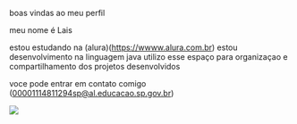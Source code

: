 boas vindas ao meu perfil

meu nome é Lais

estou estudando na (alura)(https://wwww.alura.com.br) estou desenvolvimento na linguagem java utilizo esse espaço para organizaçao e compartilhamento dos projetos desenvolvidos 

voce pode entrar em contato comigo (00001114811294sp@al.educacao.sp.gov.br)


![](https://media1.tenor.com/m/75OAGYXw-tkAAAAC/toji-fushiguro.gif)
